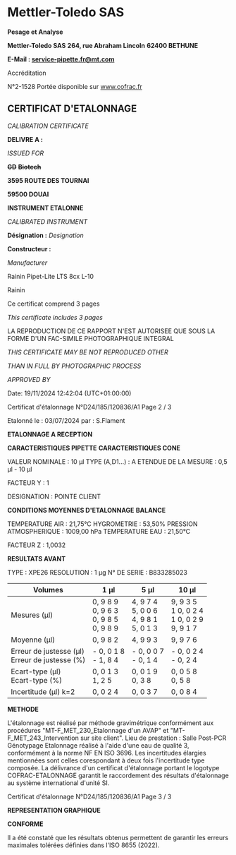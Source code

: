 # **Mettler-Toledo SAS**

**Pesage et Analyse**

**Mettler-Toledo SAS**
**264, rue Abraham Lincoln**
**62400 BETHUNE**

**E-Mail : service-pipette.fr@mt.com**

Accréditation

N°2-1528
Portée disponible
sur www.cofrac.fr
## **CERTIFICAT D'ETALONNAGE**

_CALIBRATION CERTIFICATE_


**DELIVRE A :**

_ISSUED FOR_


~~**GD**~~ ~~**Biotech**~~

**3595 ROUTE DES TOURNAI**

**59500 DOUAI**


**INSTRUMENT ETALONNE**

_CALIBRATED INSTRUMENT_


**Désignation :**
_Designation_

**Constructeur :**

_Manufacturer_


Rainin Pipet-Lite LTS 8cx L-10

Rainin



Ce certificat comprend 3 pages

_This certificate includes 3 pages_

LA REPRODUCTION DE CE RAPPORT N'EST AUTORISEE QUE SOUS
LA FORME D'UN FAC-SIMILE PHOTOGRAPHIQUE INTEGRAL

_THIS CERTIFICATE MAY BE NOT REPRODUCED OTHER_

_THAN IN FULL BY PHOTOGRAPHIC PROCESS_


_APPROVED BY_

Date: 19/11/2024 12:42:04 (UTC+01:00:00)

Certificat d'étalonnage N°D24/185/120836/A1  Page 2 / 3

Etalonné le : 03/07/2024 par : S.Flament

**ETALONNAGE A RECEPTION**

**CARACTERISTIQUES PIPETTE** **CARACTERISTIQUES CONE**


VALEUR NOMINALE : 10 µl
TYPE (A,D1...) : A
ETENDUE DE LA MESURE : 0,5 µl - 10 µl

FACTEUR Y : 1


DESIGNATION : POINTE CLIENT


**CONDITIONS MOYENNES D'ETALONNAGE** **BALANCE**


TEMPERATURE AIR : 21,75°C
HYGROMETRIE : 53,50%
PRESSION ATMOSPHERIQUE : 1009,00 hPa
TEMPERATURE EAU : 21,50°C

FACTEUR Z : 1,0032

**RESULTATS AVANT**


TYPE : XPE26
RESOLUTION : 1 µg
N° DE SERIE : B833285023










|Volumes|1 µl|5 µl|10 µl|
|---|---|---|---|
|Mesures (µl)|0, 9 8 9<br>0, 9 6 3<br>0, 9 8 5<br>0, 9 8 9|4, 9 7 4<br>5, 0 0 6<br>4, 9 8 1<br>5, 0 1 3|9, 9 3 5<br>1 0, 0 2 4<br>1 0, 0 2 9<br>9, 9 1 7|
|Moyenne (µl)|0, 9 8 2|4, 9 9 3|9, 9 7 6|
|Erreur de justesse (µl)<br>Erreur de justesse (%)|- 0, 0 1 8<br>- 1, 8 4|- 0, 0 0 7<br>- 0, 1 4|- 0, 0 2 4<br>- 0, 2 4|
|Ecart-type (µl)<br>Ecart-type (%)|0, 0 1 3<br>1, 2 5|0, 0 1 9<br>0, 3 8|0, 0 5 8<br>0, 5 8|
|Incertitude (µl) k=2|0, 0 2 4|0, 0 3 7|0, 0 8 4|


**METHODE**

L'étalonnage est réalisé par méthode gravimétrique conformément aux procédures "MT-F_MET_230_Etalonnage d'un AVAP" et
"MT-F_MET_243_Intervention sur site client".
Lieu de prestation : Salle Post-PCR Génotypage
Etalonnage réalisé à l'aide d'une eau de qualité 3, conformément à la norme NF EN ISO 3696.
Les incertitudes élargies mentionnées sont celles corespondant à deux fois l'incertitude type composée.
La délivrance d'un certificat d'étalonnage portant le logotype COFRAC-ETALONNAGE garantit le raccordement des résultats d'étalonnage au système
international d'unité SI.

Certificat d'étalonnage N°D24/185/120836/A1  Page 3 / 3

**REPRESENTATION GRAPHIQUE**

**CONFORME**

Il a été constaté que les résultats obtenus permettent de garantir les erreurs maximales tolérées définies dans l'ISO 8655 (2022).

